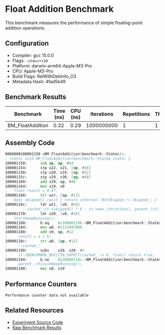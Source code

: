 # Float Addition Benchmark

This benchmark measures the performance of simple floating-point addition operations.

## Configuration

- Compiler: gcc 15.0.0
- Flags: `-std=c++20`
- Platform: darwin-arm64-Apple-M3-Pro
- CPU: Apple-M3-Pro
- Build Flags: RelWithDebInfo_O3
- Metadata Hash: 4fad5b49

## Benchmark Results

| Benchmark | Time (ns) | CPU (ns) | Iterations | Repetitions | Threads | 
| --------- | --------- | -------- | ---------- | ----------- | ------- | 
| BM_FloatAddition | 0.32 | 0.29 | 1000000000 | 1 | 1 | 


## Assembly Code

```asm
0000000100001150 <BM_FloatAddition(benchmark::State&)>:
; static void BM_FloatAddition(benchmark::State& state) {
100001150:     	sub	sp, sp, #64
100001154:     	stp	x22, x21, [sp, #16]
100001158:     	stp	x20, x19, [sp, #32]
10000115c:     	stp	x29, x30, [sp, #48]
100001160:     	add	x29, sp, #48
100001164:     	mov	x19, x0
;   float result = 0.0f;
100001168:     	str	wzr, [sp, #12]
;   bool skipped() const { return internal::NotSkipped != skipped_; }
10000116c:     	ldr	w21, [x0, #28]
;       : cached_(st->skipped() ? 0 : st->max_iterations), parent_(st) {}
100001170:     	ldr	x20, [x0, #16]
;   StartKeepRunning();
100001180:     	b.eq	0x100001198 <BM_FloatAddition(benchmark::State&)+0x48>
100001184:     	mov	w8, #1115947008
100001188:     	add	x9, sp, #12
;     result = a + b;
10000118c:     	str	w8, [sp, #12]
;     --cached_;
100001190:     	subs	x20, x20, #1
;     if (BENCHMARK_BUILTIN_EXPECT(cached_ != 0, true)) return true;
100001194:     	b.ne	0x10000118c <BM_FloatAddition(benchmark::State&)+0x3c>
;     parent_->FinishKeepRunning();
100001198:     	mov	x0, x19
```

## Performance Counters

```
Performance counter data not available
```

## Related Resources

- [Experiment Source Code](/experiments/float_addition)
- [Raw Benchmark Results](/results/darwin-arm64-Apple-M3-Pro/gcc-15.0.0/RelWithDebInfo_O3/4fad5b49/float_addition)

